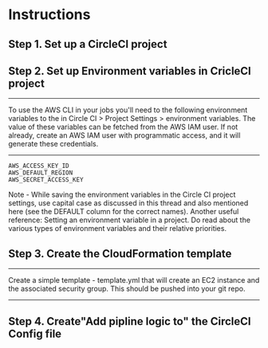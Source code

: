 # Instructions
## Step 1. Set up a CircleCI project
## Step 2. Set up Environment variables in CricleCI project
***
To use the AWS CLI in your jobs you'll need to the following environment variables to the in Circle CI > Project Settings > environment variables. The value of these variables can be fetched from the AWS IAM user.
If not already, create an AWS IAM user with programmatic access, and it will generate these credentials.
***
```
AWS_ACCESS_KEY_ID
AWS_DEFAULT_REGION
AWS_SECRET_ACCESS_KEY
```
>
Note - While saving the environment variables in the Circle CI project settings, use capital case as discussed in this thread and also mentioned here (see the DEFAULT column for the correct names).
Another useful reference: Setting an environment variable in a project. Do read about the various types of environment variables and their relative priorities.
## Step 3. Create the CloudFormation template
***
Create a simple template - template.yml that will create an EC2 instance and the associated security group. This should be pushed into your git repo.
***
## Step 4. Create"Add pipline logic to" the CircleCI Config file
